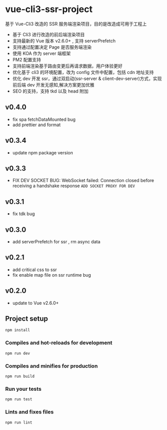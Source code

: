 # vue-cli3-ssr-project

基于 Vue-Cli3 改造的 SSR 服务端渲染项目，目的是改造成可用于工程上

- 基于 Cli3 进行改造的前后端渲染项目
- 支持最新的 Vue 版本 v2.6.0+ , 支持 serverPrefetch
- 支持通过配置决定 Page 是否服务端渲染
- 使用 KOA 作为 server 端框架
- PM2 配置支持
- 支持前端渲染基于路由变更后再请求数据，用户体验更好
- 优化基于 cli3 的环境配置，改为 config 文件中配置，包括 cdn 地址支持
- 优化 dev 开发 ssr，通过双启动(ssr-server & client-dev-server)方式，实现前后端 dev 开发无感知,解决方案更加优雅
- SEO 的支持，支持 tkd 以及 head 附加

## v0.4.0

- fix spa fetchDataMounted bug
- add prettier and format

## v0.3.4

- update npm package version

## v0.3.3

- FIX DEV SOCKET BUG: WebSocket failed: Connection closed before receiving a handshake response `ADD SOCKET PROXY FOR DEV`

## v0.3.1

- fix tdk bug

## v0.3.0

- add serverPrefetch for ssr , rm async data

## v0.2.1

- add critical css to ssr
- fix enable map file on ssr runtime bug

## v0.2.0

- update to Vue v2.6.0+

## Project setup

```
npm install
```

### Compiles and hot-reloads for development

```
npm run dev
```

### Compiles and minifies for production

```
npm run build
```

### Run your tests

```
npm run test
```

### Lints and fixes files

```
npm run lint
```
